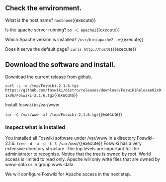 ## Check the environment.

What is the host name? `hostname`{{execute}}

Is the apache server running? `ps -C apache2`{{execute}}

Which Apache version is installed? `/usr/bin/apache2 -v`{{execute}}

Does it serve the default page? `curls http://host01`{{execute}}

## Download the software and install.

Download the current release from github.

`curl -L -o /tmp/Foswiki-2.1.6.tgz https://github.com/foswiki/distro/releases/download/FoswikiRelease02x01x06/Foswiki-2.1.6.tgz`{{execute}}

Install foswiki in /var/www

`tar -C /var/www -xf /tmp/Foswiki-2.1.6.tgz`{{execute}}

### Inspect what is installed
You installed all Foswiki software under /var/www in a directory Foswiki-2.1.6. `tree -d -u -p -L 3 /var/www/`{{execute}}
Foswiki has a very extensive directory structure. The top levels are important for the administrator to recognise.
Notice that the tree is owned by root. World access is limited to read only.
Apache will only write files that are owned by www-data or in group www-data.

We will configure Foswiki for Apache access in the next step.
